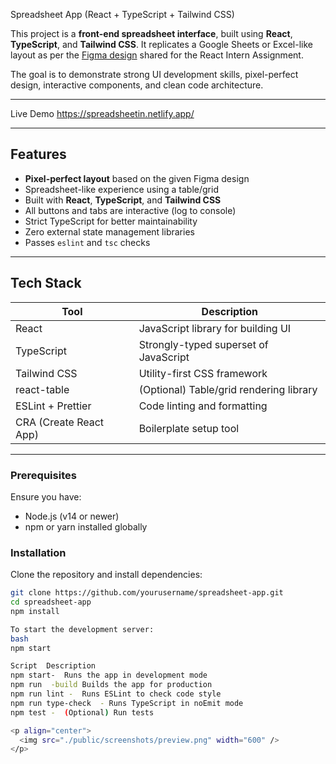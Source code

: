 Spreadsheet App (React + TypeScript + Tailwind CSS)

This project is a **front-end spreadsheet interface**, built using **React**, **TypeScript**, and **Tailwind CSS**. 
It replicates a Google Sheets or Excel-like layout as per the [Figma design](https://www.figma.com/design/3nywpu5sz45RrCmwe68QZP/Intern-Design-Assigment?node-id=2-2535&t=DJGGMt8I4fiZjoIB-1) shared for the React Intern Assignment.

The goal is to demonstrate strong UI development skills, pixel-perfect design, interactive components, and clean code architecture.

---

Live Demo
https://spreadsheetin.netlify.app/

---

## Features

- **Pixel-perfect layout** based on the given Figma design
- Spreadsheet-like experience using a table/grid
- Built with **React**, **TypeScript**, and **Tailwind CSS**
- All buttons and tabs are interactive (log to console)
- Strict TypeScript for better maintainability
- Zero external state management libraries
- Passes `eslint` and `tsc` checks

---

##  Tech Stack

| Tool           | Description                            |
|----------------|----------------------------------------|
| React          | JavaScript library for building UI     |
| TypeScript     | Strongly-typed superset of JavaScript  |
| Tailwind CSS   | Utility-first CSS framework            |
| react-table    | (Optional) Table/grid rendering library|
| ESLint + Prettier | Code linting and formatting         |
| CRA (Create React App) | Boilerplate setup tool         |

---



### Prerequisites

Ensure you have:

- Node.js (v14 or newer)
- npm or yarn installed globally

### Installation

Clone the repository and install dependencies:

```bash
git clone https://github.com/yourusername/spreadsheet-app.git
cd spreadsheet-app
npm install

To start the development server:
bash
npm start

Script	Description
npm start-	Runs the app in development mode
npm run  -build	Builds the app for production
npm run lint -	Runs ESLint to check code style
npm run type-check	- Runs TypeScript in noEmit mode
npm test -	(Optional) Run tests

<p align="center">
  <img src="./public/screenshots/preview.png" width="600" />
</p>

